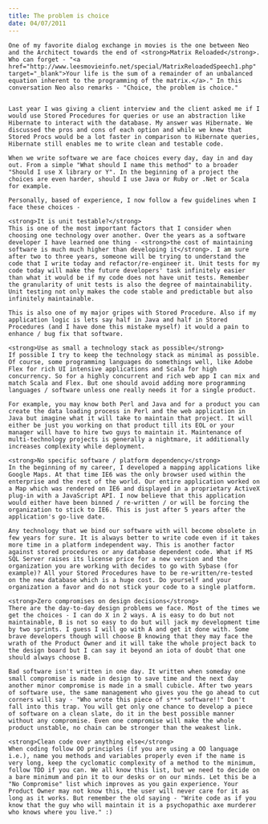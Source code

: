 ```yaml
---
title: The problem is choice
date: 04/07/2011
---
```


    One of my favorite dialog exchange in movies is the one between Neo and the Architect towards the end of <strong>Matrix Reloaded</strong>. Who can forget - "<a href="http://www.leesmovieinfo.net/special/MatrixReloadedSpeech1.php" target="_blank">Your life is the sum of a remainder of an unbalanced equation inherent to the programming of the matrix.</a>." In this conversation Neo also remarks - "Choice, the problem is choice."


    Last year I was giving a client interview and the client asked me if I would use Stored Procedures for queries or use an abstraction like Hibernate to interact with the database. My answer was Hibernate. We discussed the pros and cons of each option and while we knew that Stored Procs would be a lot faster in comparison to Hibernate queries, Hibernate still enables me to write clean and testable code. 

    When we write software we are face choices every day, day in and day out. From a simple "What should I name this method" to a broader "Should I use X library or Y". In the beginning of a project the choices are even harder, should I use Java or Ruby or .Net or Scala for example. 

    Personally, based of experience, I now follow a few guidelines when I face these choices -

    <strong>It is unit testable?</strong>
    This is one of the most important factors that I consider when choosing one technology over another. Over the years as a software developer I have learned one thing - <strong>the cost of maintaining software is much much higher than developing it</strong>. I am sure after two to three years, someone will be trying to understand the code that I write today and refactor/re-engineer it. Unit tests for my code today will make the future developers' task infinitely easier than what it would be if my code does not have unit tests. Remember the granularity of unit tests is also the degree of maintainability. Unit testing not only makes the code stable and predictable but also infinitely maintainable.

    This is also one of my major gripes with Stored Procedure. Also if my application logic is lets say half in Java and half in Stored Procedures (and I have done this mistake myself) it would a pain to enhance / bug fix that software.

    <strong>Use as small a technology stack as possible</strong>
    If possible I try to keep the technology stack as minimal as possible. Of course, some programming languages do somethings well, like Adobe Flex for rich UI intensive applications and Scala for high concurrency. So for a highly concurrent and rich web app I can mix and match Scala and Flex. But one should avoid adding more programming languages / software unless one really needs it for a single product. 

    For example, you may know both Perl and Java and for a product you can create the data loading process in Perl and the web application in Java but imagine what it will take to maintain that project. It will either be just you working on that product till its EOL or your manager will have to hire two guys to maintain it. Maintenance of multi-technology projects is generally a nightmare, it additionally increases complexity while deployment.

    <strong>No specific software / platform dependency</strong>
    In the beginning of my career, I developed a mapping applications like Google Maps. At that time IE6 was the only browser used within the enterprise and the rest of the world. Our entire application worked on a Map which was rendered on IE6 and displayed in a proprietary ActiveX plug-in with a JavaScript API. I now believe that this application would either have been binned / re-written / or will be forcing the organization to stick to IE6. This is just after 5 years after the application's go-live date.

    Any technology that we bind our software with will become obsolete in few years for sure. It is always better to write code even if it takes more time in a platform independent way. This is another factor against stored procedures or any database dependent code. What if MS SQL Server raises its license price for a new version and the organization you are working with decides to go with Sybase (for example)? All your Stored Procedures have to be re-written/re-tested on the new database which is a huge cost. Do yourself and your organization a favor and do not stick your code to a single platform.

    <strong>Zero compromises on design decisions</strong>
    There are the day-to-day design problems we face. Most of the times we get the choices - I can do X in 2 ways. A is easy to do but not maintainable, B is not so easy to do but will jack my development time by two sprints. I guess I will go with A and get it done with. Some brave developers though will choose B knowing that they may face the wrath of the Product Owner and it will take the whole project back to the design board but I can say it beyond an iota of doubt that one should always choose B.

    Bad software isn't written in one day. It written when someday one small compromise is made in design to save time and the next day another minor compromise is made in a small cubicle. After two years of software use, the same management who gives you the go ahead to cut corners will say - "Who wrote this piece of s*** software!!" Don't fall into this trap. You will get only one chance to develop a piece of software on a clean slate, do it in the best possible manner without any compromise. Even one compromise will make the whole product unstable, no chain can be stronger than the weakest link.

    <strong>Clean code over anything else</strong>
    When coding follow OO principles (if you are using a OO language i.e.), name you methods and variables properly even if the name is very long, keep the cyclomatic complexity of a method to the minimum, follow TDD if you can. We all know this list, but we need to decide on a bare minimum and pin it to our desks or on our minds. Let this be a "No Compromise" list which improves as you gain experience. Your Product Owner may not know this, the user will never care for it as long as it works. But remember the old saying - "Write code as if you know that the guy who will maintain it is a psychopathic axe murderer who knows where you live." :)
